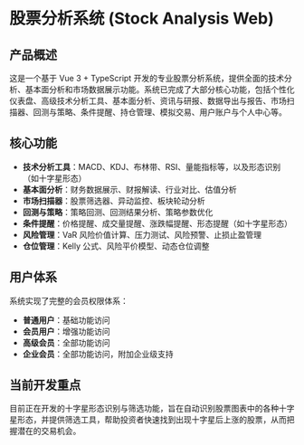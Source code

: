 # 股票分析系统 (Stock Analysis Web)

## 产品概述

这是一个基于 Vue 3 + TypeScript 开发的专业股票分析系统，提供全面的技术分析、基本面分析和市场数据展示功能。系统已完成了大部分核心功能，包括个性化仪表盘、高级技术分析工具、基本面分析、资讯与研报、数据导出与报告、市场扫描器、回测与策略、条件提醒、持仓管理、模拟交易、用户账户与个人中心等。

## 核心功能

- **技术分析工具**：MACD、KDJ、布林带、RSI、量能指标等，以及形态识别（如十字星形态）
- **基本面分析**：财务数据展示、财报解读、行业对比、估值分析
- **市场扫描器**：股票筛选器、异动监控、板块轮动分析
- **回测与策略**：策略回测、回测结果分析、策略参数优化
- **条件提醒**：价格提醒、成交量提醒、涨跌幅提醒、形态提醒（如十字星形态）
- **风险管理**：VaR 风险价值计算、压力测试、风险预警、止损止盈管理
- **仓位管理**：Kelly 公式、风险平价模型、动态仓位调整

## 用户体系

系统实现了完整的会员权限体系：

- **普通用户**：基础功能访问
- **会员用户**：增强功能访问
- **高级会员**：全部功能访问
- **企业会员**：全部功能访问，附加企业级支持

## 当前开发重点

目前正在开发的十字星形态识别与筛选功能，旨在自动识别股票图表中的各种十字星形态，并提供筛选工具，帮助投资者快速找到出现十字星后上涨的股票，从而把握潜在的交易机会。
